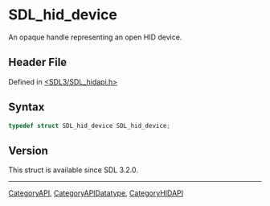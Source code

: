 # SDL_hid_device

An opaque handle representing an open HID device.

## Header File

Defined in [<SDL3/SDL_hidapi.h>](https://github.com/libsdl-org/SDL/blob/main/include/SDL3/SDL_hidapi.h)

## Syntax

```c
typedef struct SDL_hid_device SDL_hid_device;
```

## Version

This struct is available since SDL 3.2.0.

----
[CategoryAPI](CategoryAPI), [CategoryAPIDatatype](CategoryAPIDatatype), [CategoryHIDAPI](CategoryHIDAPI)

